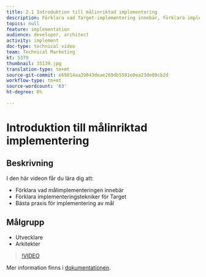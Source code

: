 ```yaml
---
title: 2.1 Introduktion till målinriktad implementering
description: Förklara vad Target-implementering innebär, förklara implementeringstekniker för Target, implementera målimplementering på bästa sätt
topics: null
feature: implementation
audience: developer, architect
activity: implement
doc-type: technical video
team: Technical Marketing
kt: 5379
thumbnail: 35139.jpg
translation-type: tm+mt
source-git-commit: e69814aa39043deae269db5581e0ea23de09cb2d
workflow-type: tm+mt
source-wordcount: '63'
ht-degree: 0%

---
```



# Introduktion till målinriktad implementering

## Beskrivning

I den här videon får du lära dig att:

* Förklara vad målimplementeringen innebär
* Förklara implementeringstekniker för Target
* Bästa praxis för implementering av mål

## Målgrupp

* Utvecklare
* Arkitekter

>[!VIDEO](https://video.tv.adobe.com/v/35139/?quality=12)

Mer information finns i [dokumentationen](https://docs.adobe.com/content/help/en/target/using/implement-target/implementing-target.html).
